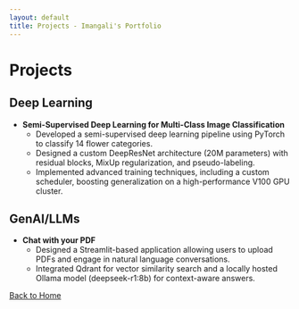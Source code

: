 ```yaml
---
layout: default
title: Projects - Imangali's Portfolio
---
```


# Projects

## Deep Learning

- **Semi-Supervised Deep Learning for Multi-Class Image Classification**  
  - Developed a semi-supervised deep learning pipeline using PyTorch to classify 14 flower categories.  
  - Designed a custom DeepResNet architecture (20M parameters) with residual blocks, MixUp regularization, and pseudo-labeling.  
  - Implemented advanced training techniques, including a custom scheduler, boosting generalization on a high-performance V100 GPU cluster.

## GenAI/LLMs

- **Chat with your PDF**  
  - Designed a Streamlit-based application allowing users to upload PDFs and engage in natural language conversations.  
  - Integrated Qdrant for vector similarity search and a locally hosted Ollama model (deepseek-r1:8b) for context-aware answers.  

[Back to Home](/)